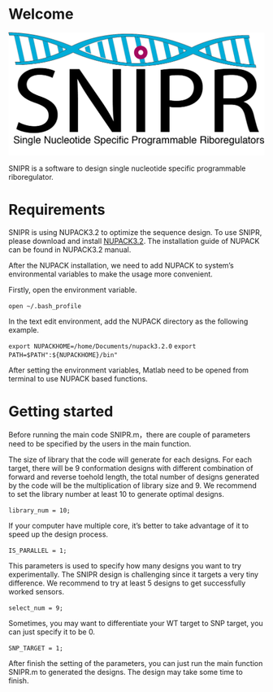 
# Welcome
![SNIPR Logo](SNIPR.png)

SNIPR is a software to design single nucleotide specific programmable riboregulator. 

# Requirements

SNIPR is using NUPACK3.2 to optimize the sequence design. To use SNIPR, please download and install [NUPACK3.2](http://www.nupack.org/). The installation guide of NUPACK can be found in NUPACK3.2 manual.

After the NUPACK installation, we need to add NUPACK to system’s environmental variables to make the usage more convenient. 

Firstly, open the environment variable.

`open ~/.bash_profile`

In the text edit environment, add the NUPACK directory as the following example.

`export NUPACKHOME=/home/Documents/nupack3.2.0`
`export PATH=$PATH":${NUPACKHOME}/bin"`

After setting the environment variables, Matlab need to be opened from terminal to use NUPACK based functions. 

# Getting started
Before running the main code SNIPR.m，there are couple of parameters need to be specified by the users in the main function.

The size of library that the code will generate for each designs. For each target, there will be 9 conformation designs with different combination of forward and reverse toehold length, the total number of designs generated by the code will be the multiplication of library size and 9. We recommend to set the library number at least 10 to generate optimal designs. 

`library_num = 10;`

If your computer have multiple core, it’s better to take advantage of it to speed up the design process. 

`IS_PARALLEL = 1;`

This parameters is used to specify how many designs you want to try experimentally. The SNIPR design is challenging since it targets a very tiny difference. We recommend to try at least 5 designs to get successfully worked sensors. 

`select_num = 9;`

Sometimes, you may want to differentiate your WT target to SNP target, you can just specify it to be 0. 

`SNP_TARGET = 1;`

After finish the setting of the parameters, you can just run the main function SNIPR.m to generated the designs. The design may take some time to finish.
